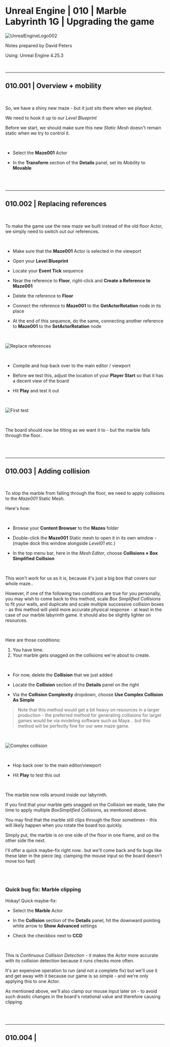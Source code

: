# Unreal Engine | 010 | Marble Labyrinth 1G | Upgrading the game

![UnrealEngineLogo002](https://user-images.githubusercontent.com/36719180/90347960-a4e68900-e087-11ea-9349-f5a59105b4d2.png)


Notes prepared by David Peters

Using: Unreal Engine 4.25.3 

<br>

---

## 010.001 | Overview + mobility

<br>

So, we have a shiny new maze - but it just sits there when we playtest.

We need to hook it up to our *Level Blueprint*

Before we start, we should make sure this new *Static Mesh* doesn't remain static when we try to control it.

<br>

- Select the **Maze001** Actor 

- In the **Transform** section of the **Details** panel, set its *Mobility* to **Movable**

<br><br>

---

## 010.002 | Replacing references

<br>

To make the game use the new maze we built instead of the old floor Actor, we simply need to switch out our references.

<br>

- Make sure that the **Maze001** Actor is selected in the viewport

- Open your **Level Blueprint**

- Locate your **Event Tick** sequence

- Near the reference to **Floor**, right-click and **Create a Reference to Maze001**

- Delete the reference to **Floor**

- Connect the reference to **Maze001** to the **GetActorRotation** node in its place

- At the end of this sequence, do the same, connecting another reference to **Maze001** to the **SetActorRotation** node

<br>

![Replace references](https://user-images.githubusercontent.com/36719180/93293503-376f7900-f83c-11ea-816a-7f2256615241.png)

<br>

- Compile and hop back over to the main editor / viewport

- Before we test this, adjust the location of your **Player Start** so that it has a decent view of the board

- Hit **Play** and test it out

<br>

![First test](https://user-images.githubusercontent.com/36719180/93291393-0e001e80-f837-11ea-9690-371a2142dbc3.png)

<br>

The board should now be tilting as we want it to - but the marble falls through the floor..

<br><br>

---

## 010.003 | Adding collision

<br>

To stop the marble from falling through the floor, we need to apply collisions to the *Maze001* Static Mesh.

Here's how:

<br>

- Browse your **Content Browser** to the **Mazes** folder

- Double-click the **Maze001** Static mesh to open it in its own window - (maybe dock this window alongside *Level01* etc.)

- In the top menu bar, here in the *Mesh Editor*, choose **Collisions » Box Simplified Collision**

<br>

This won't work for us as it is, because it's just a big box that covers our whole maze.. 

However, if one of the following two conditions are true for you personally, you may wish to come back to this method, scale *Box Simplified Collisions* to fit your walls, and duplicate and scale multiple successive collision boxes - as this method will yield more accurate physical response - at least in the case of our marble labyrinth game. It should also be slightly lighter on resources.

<br>

Here are those conditions:

1. You have time.
2. Your marble gets snagged on the collisions we're about to create.

<br>

- For now, delete the **Collision** that we just added

- Locate the **Collision** section of the **Details** panel on the right

- Via the **Collision Complexity** dropdown, choose **Use Complex Collision As Simple**

> Note that this method would get a bit heavy on resources in a larger production - the preferred method for generating collisions for larger games would be via modeling software such as Maya .. but this method will be perfectly fine for our wee maze game.

<br>

![Complex collision](https://user-images.githubusercontent.com/36719180/93294737-76eb9480-f83f-11ea-8d43-670eae74b0df.png)

<br>

- Hop back over to the main editor/viewport

- Hit **Play** to test this out

<br>

The marble now rolls around inside our labyrinth.

If you find that your marble gets snagged on the Collision we made, take the time to apply multiple *BoxSimplified Collisions*, as mentioned above.

You may find that the marble still clips through the floor sometimes - this will likely happen when you rotate the board too quickly.

Simply put, the marble is on one side of the floor in one frame, and on the other side the next.

I'll offer a quick maybe-fix right now.. but we'll come back and fix bugs like these later in the piece (eg. clamping the mouse input so the board doesn't move too fast)

<br><br>

### Quick bug fix: Marble clipping

Hokay! Quick maybe-fix:

- Select the **Marble** Actor

- In the **Collision** section of the **Details** panel, hit the downward pointing white arrow to **Show Advanced** settings

- Check the checkbox next to **CCD**

<br>

This is *Continuous Collision Detection* - it makes the Actor more accurate with its collision detection because it runs checks more often.

It's an expensive operation to run (and not a complete fix) but we'll use it and get away with it because our game is so simple - and we're only applying this to one Actor.

As mentioned above, we'll also clamp our mouse input later on - to avoid such drastic changes in the board's rotational value and therefore causing clipping.

<br><br>

---

## 010.004 | 

<br>




